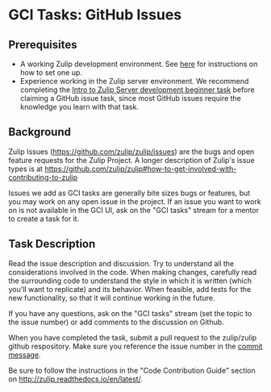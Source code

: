 # GCI Tasks: GitHub Issues

## Prerequisites

* A working Zulip development environment. See
  [here](https://github.com/zulip/zulip-gci/blob/master/README.md) for instructions
  on how to set one up.
* Experience working in the Zulip server environment.  We recommend
completing the
[Intro to Zulip Server development beginner task](https://github.com/zulip/zulip-gci/blob/master/tasks/intro-to-zulip-server.md)
before claiming a GitHub issue task, since most GitHub issues require
the knowledge you learn with that task.

## Background

Zulip Issues (https://github.com/zulip/zulip/issues) are the bugs and
open feature requests for the Zulip Project. A longer description of
Zulip's issue types is at
https://github.com/zulip/zulip#how-to-get-involved-with-contributing-to-zulip

Issues we add as GCI tasks are generally bite sizes bugs or features,
but you may work on any open issue in the project. If an issue you
want to work on is not available in the GCI UI, ask on the "GCI tasks"
stream for a mentor to create a task for it.

## Task Description

Read the issue description and discussion.  Try to understand all the
considerations involved in the code.  When making changes, carefully
read the surrounding code to understand the style in which it is
written (which you'll want to replicate) and its behavior.  When
feasible, add tests for the new functionality, so that it will
continue working in the future.

If you have any questions, ask on the "GCI tasks" stream (set the
topic to the issue number) or add comments to the discussion on
Github.

When you have completed the task, submit a pull request to the
zulip/zulip github respository. Make sure you reference the issue
number in the
[commit message](https://zulip.readthedocs.io/en/latest/version-control.html#commit-messages).

Be sure to follow the instructions in the "Code Contribution Guide"
section on http://zulip.readthedocs.io/en/latest/.
